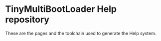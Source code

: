 # TinyMultiBootLoader Help repository

These are the pages and the toolchain used to generate the Help system.
